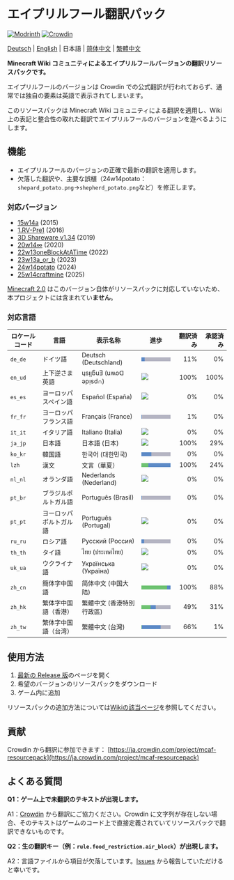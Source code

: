 # エイプリルフール翻訳パック

[![Modrinth](https://img.shields.io/modrinth/dt/april-fools-translation?label=Modrinth&color=darkgreen&labelColor=black&logo=modrinth)](https://modrinth.com/mod/april-fools-translation)
[![Crowdin](https://badges.crowdin.net/mcaf-resourcepack/localized.svg)](https://crowdin.com/project/mcaf-resourcepack)

[Deutsch](README.de.md) | [English](README.md) | 日本語 | [简体中文](README.zh-hans.md) | [繁體中文](README.zh-hant.md)

**Minecraft Wiki コミュニティによるエイプリルフールバージョンの翻訳リソースパックです。**

エイプリルフールのバージョンは Crowdin での公式翻訳が行われておらず、通常では独自の要素は英語で表示されてしまいます。

このリソースパックは Minecraft Wiki コミュニティによる翻訳を適用し、Wiki 上の表記と整合性の取れた翻訳でエイプリルフールのバージョンを遊べるようにします。

## 機能

- エイプリルフールのバージョンの正確で最新の翻訳を適用します。
- 欠落した翻訳や、主要な誤植（24w14potato：`shepard_potato.png`→`shepherd_potato.png`など）を修正します。

### 対応バージョン

- [15w14a](https://ja.minecraft.wiki/w/Java_Edition_15w14a) (2015)
- [1.RV-Pre1](https://ja.minecraft.wiki/w/Java_Edition_1.RV-Pre1) (2016)
- [3D Shareware v1.34](https://ja.minecraft.wiki/w/Java_Edition_3D_Shareware_v1.34) (2019)
- [20w14∞](https://ja.minecraft.wiki/w/Java_Edition_20w14∞) (2020)
- [22w13oneBlockAtATime](https://ja.minecraft.wiki/w/Java_Edition_22w13oneBlockAtATime) (2022)
- [23w13a_or_b](https://ja.minecraft.wiki/w/Java_Edition_23w13a_or_b) (2023)
- [24w14potato](https://ja.minecraft.wiki/w/Java_Edition_24w14potato) (2024)
- [25w14craftmine](https://ja.minecraft.wiki/w/Java_Edition_25w14craftmine) (2025)

[Minecraft 2.0](https://ja.minecraft.wiki/w/Java_Edition_2.0) はこのバージョン自体がリソースパックに対応していないため、本プロジェクトには含まれてい**ません**。

### 対応言語

<!--Translations are provided by the community on [Crowdin](https://crowdin.com/project/mcaf-resourcepack); suggest new translations there.-->

| ロケールコード | 言語 | 表示名称 | 進歩 | 翻訳済み | 承認済み |
| --- | --- | --- | --- | ---: | ---: |
| `de_de` | ドイツ語 | Deutsch (Deutschland) | <img src="badges/de_de.png"> | 11% | 0% |
| `en_ud` | 上下逆さま英語 | ɥsᴉꞁᵷuƎ (uʍoᗡ ǝpᴉsd∩) | <img src="badges/en_ud.png"> | 100% | 100% |
| `es_es` | ヨーロッパスペイン語 | Español (España) | <img src="badges/es_es.png"> | 0% | 0% |
| `fr_fr` | ヨーロッパフランス語 | Français (France) | <img src="badges/fr_fr.png"> | 1% | 0% |
| `it_it` | イタリア語 | Italiano (Italia) | <img src="badges/it_it.png"> | 0% | 0% |
| `ja_jp` | 日本語 | 日本語 (日本) | <img src="badges/ja_jp.png"> | 100% | 29% |
| `ko_kr` | 韓国語 | 한국어 (대한민국)| <img src="badges/ko_kr.png"> | 0% | 0% |
| `lzh` | 漢文 | 文言（華夏）| <img src="badges/lzh.png"> | 100% | 24% |
| `nl_nl` | オランダ語 | Nederlands (Nederland) | <img src="badges/nl_nl.png"> | 0% | 0% |
| `pt_br` | ブラジルポルトガル語 | Português (Brasil) | <img src="badges/pt_br.png"> | 0% | 0% |
| `pt_pt` | ヨーロッパポルトガル語 | Português (Portugal) | <img src="badges/pt_pt.png"> | 0% | 0% |
| `ru_ru` | ロシア語 | Русский (Россия) | <img src="badges/ru_ru.png"> | 0% | 0% |
| `th_th` | タイ語 | ไทย (ประเทศไทย) | <img src="badges/th_th.png"> | 0% | 0% |
| `uk_ua` | ウクライナ語 | Українська (Україна) | <img src="badges/uk_ua.png"> | 0% | 0% |
| `zh_cn` | 簡体字中国語 | 简体中文 (中国大陆) | <img src="badges/zh_cn.png"> | 100% | 88% |
| `zh_hk` | 繁体字中国語（香港） | 繁體中文 (香港特別行政區) | <img src="badges/zh_hk.png"> | 49% | 31% |
| `zh_tw` | 繁体字中国語（台湾） | 繁體中文 (台灣) | <img src="badges/zh_tw.png"> | 66% | 1% |

<!--You can request adding a new language [by creating an issue on Github](https://github.com/mc-wiki/mcaf-resourcepack/issues).-->

## 使用方法

1. [最新の Release 版](https://github.com/mc-wiki/mcaf-resourcepack/releases/latest)のページを開く
2. 希望のバージョンのリソースパックをダウンロード
3. ゲーム内に追加

リソースパックの追加方法については[Wikiの該当ページ](https://ja.minecraft.wiki/w/リソースパック_(Java_Edition)#リソースパックの追加)を参照してください。

## 貢献

Crowdin から翻訳に参加できます：
[https://ja.crowdin.com/project/mcaf-resourcepack](https://ja.crowdin.com/project/mcaf-resourcepack)

## よくある質問

**Q1：ゲーム上で未翻訳のテキストが出現します。**

A1：[Crowdin](#貢献) から翻訳にご協力ください。Crowdin に文字列が存在しない場合、そのテキストはゲームのコード上で直接定義されていてリソースパックで翻訳できないものです。

**Q2：生の翻訳キー（例：`rule.food_restriction.air_block`）が出現します。**

A2：言語ファイルから項目が欠落しています。[Issues](https://github.com/mc-wiki/mcaf-resourcepack/issues) から報告していただけると幸いです。
